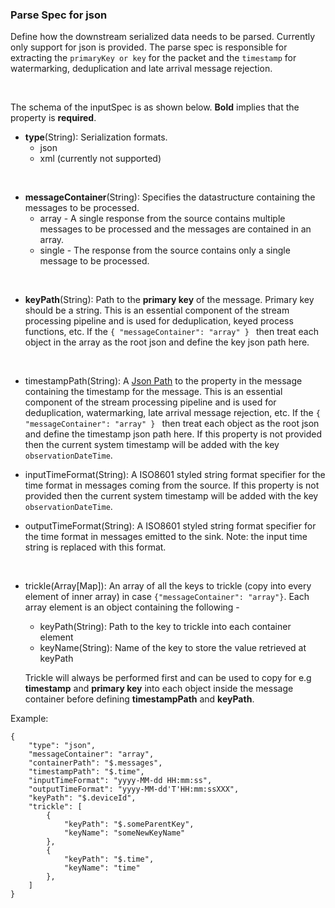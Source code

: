 ### Parse Spec for json
Define how the downstream serialized data needs to be parsed.
Currently only support for json is provided.
The parse spec is responsible for extracting the `primaryKey or key` for the packet and the `timestamp` for watermarking, deduplication and late arrival message rejection.


&nbsp; 

The schema of the inputSpec is as shown below. **Bold** implies that the property is **required**.  

- **type**(String): Serialization formats.
  - json
  - xml (currently not supported) 

&nbsp; 

- **messageContainer**(String): Specifies the datastructure containing the messages to be processed.
  - array - A single response from the source contains multiple messages to be processed and the messages are contained in an array.
  - single - The response from the source contains only a single message to be processed. 

&nbsp; 
    
- **keyPath**(String): Path to the **primary key** of the message. Primary key should be a string. This is an essential component of the stream processing pipeline and is used for deduplication, keyed process functions, etc. If the `{ "messageContainer": "array" } ` then treat each object in the array as the root json and define the key json path here.

&nbsp; 
  
- timestampPath(String): A [Json Path](https://github.com/json-path/JsonPath) to the property in the message containing the timestamp for the message. This is an essential component of the stream processing pipeline and is used for deduplication, watermarking, late arrival message rejection, etc. If the `{ "messageContainer": "array" } ` then treat each object as the root json and define the timestamp json path here. If this property is not provided then the current system timestamp will be added with the key `observationDateTime`.

- inputTimeFormat(String): A ISO8601 styled string format specifier for the time format in messages coming from the source. If this property is not provided then the current system timestamp will be added with the key `observationDateTime`.
  
- outputTimeFormat(String): A ISO8601 styled string format specifier for the time format in messages emitted to the sink. Note: the input time string is replaced with this format.

&nbsp; 
  
- trickle(Array[Map]): An array of all the keys to trickle (copy into every element of inner array) in case `{"messageContainer": "array"}`. Each array element is an object containing the following -
    - keyPath(String): Path to the key to trickle into each container element
    - keyName(String): Name of the key to store the value retrieved at keyPath 
  
  Trickle will always be performed first and can be used to copy for e.g **timestamp** and **primary key** into each object inside the message container before defining **timestampPath** and **keyPath**.

Example:
``` 
{
    "type": "json",
    "messageContainer": "array",
    "containerPath": "$.messages",
    "timestampPath": "$.time",
    "inputTimeFormat": "yyyy-MM-dd HH:mm:ss",
    "outputTimeFormat": "yyyy-MM-dd'T'HH:mm:ssXXX",
    "keyPath": "$.deviceId",
    "trickle": [
        {
            "keyPath": "$.someParentKey",
            "keyName": "someNewKeyName"
        },
        {
            "keyPath": "$.time",
            "keyName": "time"
        },
    ]
}
```
